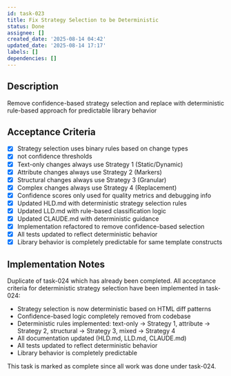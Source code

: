 ```yaml
---
id: task-023
title: Fix Strategy Selection to be Deterministic
status: Done
assignee: []
created_date: '2025-08-14 04:42'
updated_date: '2025-08-14 17:17'
labels: []
dependencies: []
---
```


## Description

Remove confidence-based strategy selection and replace with deterministic rule-based approach for predictable library behavior

## Acceptance Criteria

- [x] Strategy selection uses binary rules based on change types
- [x] not confidence thresholds
- [x] Text-only changes always use Strategy 1 (Static/Dynamic)
- [x] Attribute changes always use Strategy 2 (Markers)
- [x] Structural changes always use Strategy 3 (Granular)
- [x] Complex changes always use Strategy 4 (Replacement)
- [x] Confidence scores only used for quality metrics and debugging info
- [x] Updated HLD.md with deterministic strategy selection rules
- [x] Updated LLD.md with rule-based classification logic
- [x] Updated CLAUDE.md with deterministic guidance
- [x] Implementation refactored to remove confidence-based selection
- [x] All tests updated to reflect deterministic behavior
- [x] Library behavior is completely predictable for same template constructs

## Implementation Notes

Duplicate of task-024 which has already been completed. All acceptance criteria for deterministic strategy selection have been implemented in task-024:

- Strategy selection is now deterministic based on HTML diff patterns
- Confidence-based logic completely removed from codebase
- Deterministic rules implemented: text-only → Strategy 1, attribute → Strategy 2, structural → Strategy 3, mixed → Strategy 4
- All documentation updated (HLD.md, LLD.md, CLAUDE.md)
- All tests updated to reflect deterministic behavior
- Library behavior is completely predictable

This task is marked as complete since all work was done under task-024.
